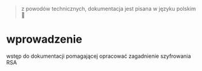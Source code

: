 > z powodów technicznych, dokumentacja jest pisana w języku polskim 🎉

# wprowadzenie

wstęp do dokumentacji pomagającej opracować zagadnienie szyfrowania RSA
